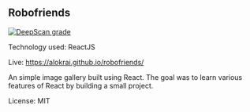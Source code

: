 ## Robofriends
[![DeepScan grade](https://deepscan.io/api/teams/10638/projects/13487/branches/228283/badge/grade.svg)](https://deepscan.io/dashboard#view=project&tid=10638&pid=13487&bid=228283)

Technology used: ReactJS

Live: https://alokrai.github.io/robofriends/


An simple image gallery built using React. The goal was to learn various features of React by building a small project.

License: MIT
